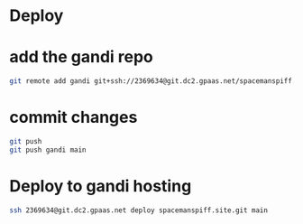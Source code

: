 # Deploy

# add the gandi repo

```bash
git remote add gandi git+ssh://2369634@git.dc2.gpaas.net/spacemanspiff.site.git
```

# commit changes

```bash
git push
git push gandi main
```

# Deploy to gandi hosting

```bash
ssh 2369634@git.dc2.gpaas.net deploy spacemanspiff.site.git main
```